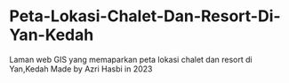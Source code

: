 # Peta-Lokasi-Chalet-Dan-Resort-Di-Yan-Kedah
Laman web GIS yang memaparkan peta lokasi chalet dan resort di Yan,Kedah
Made by Azri Hasbi in 2023
